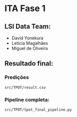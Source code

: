 # ITA Fase 1

## LSI Data Team:
- David Yonekura
- Leticia Magalhães
- Miguel de Oliveira

## Resultado final:

### Predições
`src/TPOT/result.csv`

### Pipeline completa:
`src/TPOT/tpot_final_pipeline.py`